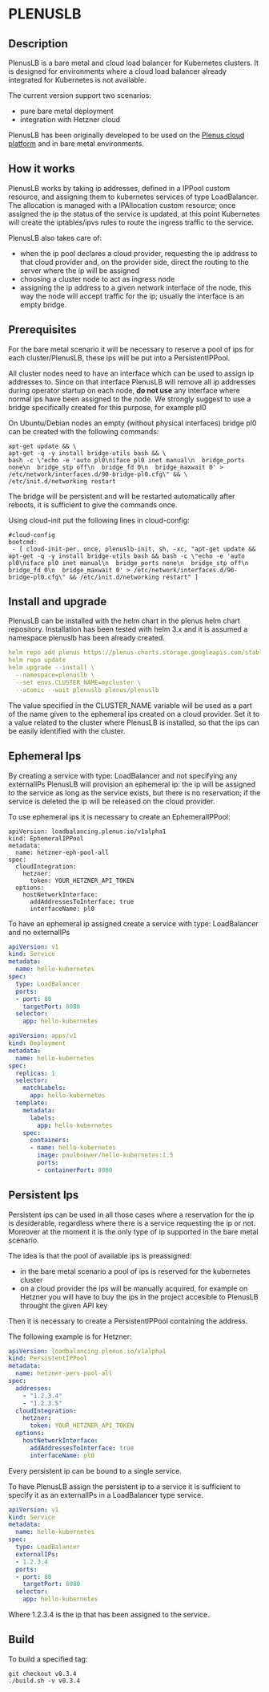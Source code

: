 # PLENUSLB

## Description

PlenusLB is a bare metal and cloud load balancer for Kubernetes clusters.
It is designed for environments where a cloud load balancer already integrated for Kubernetes is not available.

The current version support two scenarios:
- pure bare metal deployment
- integration with Hetzner cloud

PlenusLB has been originally developed to be used on the [Plenus cloud platform](https://plenus.cloud) and in bare metal environments.

## How it works

PlenusLB works by taking ip addresses, defined in a IPPool custom resource, and assigning them to kubernetes services of type LoadBalancer.
The allocation is managed with a IPAllocation custom resource; once assigned the ip the status of the service is updated, at this point Kubernetes will create the iptables/ipvs rules to route the ingress traffic to the service.

PlenusLB also takes care of:
- when the ip pool declares a cloud provider, requesting the ip address to that cloud provider and, on the provider side, direct the routing to the server where the ip will be assigned
- choosing a cluster node to act as ingress node
- assigning the ip address to a given network interface of the node, this way the node will accept traffic for the ip; usually the interface is an empty bridge.

## Prerequisites

For the bare metal scenario it will be necessary to reserve a pool of ips for each cluster/PlenusLB, these ips will be put into a PersistentIPPool.

All cluster nodes need to have an interface which can be used to assign ip addresses to.
Since on that interface PlenusLB will remove all ip addresses during operator startup on each node, **do not use** any interface where normal ips have been assigned to the node.
We strongly suggest to use a bridge specifically created for this purpose, for example pl0

On Ubuntu/Debian nodes an empty (without physical interfaces) bridge pl0 can be created with the following commands:

```
apt-get update && \
apt-get -q -y install bridge-utils bash && \
bash -c \"echo -e 'auto pl0\niface pl0 inet manual\n  bridge_ports none\n  bridge_stp off\n  bridge_fd 0\n  bridge_maxwait 0' > /etc/network/interfaces.d/90-bridge-pl0.cfg\" && \
/etc/init.d/networking restart
```

The bridge will be persistent and will be restarted automatically after reboots, it is sufficient to give the commands once.

Using cloud-init put the following lines in cloud-config:

```
#cloud-config
bootcmd:
 - [ cloud-init-per, once, plenuslb-init, sh, -xc, "apt-get update && apt-get -q -y install bridge-utils bash && bash -c \"echo -e 'auto pl0\niface pl0 inet manual\n  bridge_ports none\n  bridge_stp off\n  bridge_fd 0\n  bridge_maxwait 0' > /etc/network/interfaces.d/90-bridge-pl0.cfg\" && /etc/init.d/networking restart" ]
```

## Install and upgrade

PlenusLB can be installed with the helm chart in the plenus helm chart repository.
Installation has been tested with helm 3.x and it is assumed a namespace plenuslb has been already created.

```yaml
helm repo add plenus https://plenus-charts.storage.googleapis.com/stable/
helm repo update
helm upgrade --install \
  --namespace=plenuslb \
  --set envs.CLUSTER_NAME=mycluster \
  --atomic --wait plenuslb plenus/plenuslb
```

The value specified in the CLUSTER_NAME variable will be used as a part of the name given to the ephemeral ips created on a cloud provider.
Set it to a value related to the cluster where PlenusLB is installed, so that the ips can be easily identified with the cluster.

## Ephemeral Ips

By creating a service with type: LoadBalancer and not specifying any externalIPs PlenusLB will provision an ephemeral ip:
the ip will be assigned to the service as long as the service exists, but there is no reservation; if the service is deleted the ip will be
released on the cloud provider.

To use ephemeral ips it is necessary to create an EphemeralIPPool:

```
apiVersion: loadbalancing.plenus.io/v1alpha1
kind: EphemeralIPPool
metadata:
  name: hetzner-eph-pool-all
spec:
  cloudIntegration:
    hetzner:
      token: YOUR_HETZNER_API_TOKEN
  options:
    hostNetworkInterface:
      addAddressesToInterface: true
      interfaceName: pl0
```

To have an ephemeral ip assigned create a service with type: LoadBalancer and no externalIPs

```yaml
apiVersion: v1
kind: Service
metadata:
  name: hello-kubernetes
spec:
  type: LoadBalancer
  ports:
  - port: 80
    targetPort: 8080
  selector:
    app: hello-kubernetes
```

```yaml
apiVersion: apps/v1
kind: Deployment
metadata:
  name: hello-kubernetes
spec:
  replicas: 1
  selector:
    matchLabels:
      app: hello-kubernetes
  template:
    metadata:
      labels:
        app: hello-kubernetes
    spec:
      containers:
      - name: hello-kubernetes
        image: paulbouwer/hello-kubernetes:1.5
        ports:
        - containerPort: 8080
```

## Persistent Ips

Persistent ips can be used in all those cases where a reservation for the ip is desiderable, regardless where there is a service requesting the ip or not.
Moreover at the moment it is the only type of ip supported in the bare metal scenario.

The idea is that the pool of available ips is preassigned:
- in the bare metal scenario a pool of ips is reserved for the kubernetes cluster
- on a cloud provider the ips will be manually acquired, for example on Hetzner you will have to buy the ips in the project accesible to PlenusLB throught the given API key

Then it is necessary to create a PersistentIPPool containing the address.

The following example is for Hetzner:

```yaml
apiVersion: loadbalancing.plenus.io/v1alpha1
kind: PersistentIPPool
metadata:
  name: hetzner-pers-pool-all
spec:
  addresses:
    - "1.2.3.4"
    - "1.2.3.5"
  cloudIntegration: 
    hetzner:
      token: YOUR_HETZNER_API_TOKEN
  options:
    hostNetworkInterface: 
      addAddressesToInterface: true
      interfaceName: pl0
```

Every persistent ip can be bound to a single service.

To have PlenusLB assign the persistent ip to a service it is sufficient to specify it as an externalIPs in a LoadBalancer type service.

```yaml
apiVersion: v1
kind: Service
metadata:
  name: hello-kubernetes
spec:
  type: LoadBalancer
  externalIPs:
  - 1.2.3.4
  ports:
  - port: 80
    targetPort: 8080
  selector:
    app: hello-kubernetes
```

Where 1.2.3.4 is the ip that has been assigned to the service.  

## Build

To build a specified tag:

```
git checkout v0.3.4
./build.sh -v v0.3.4
```
